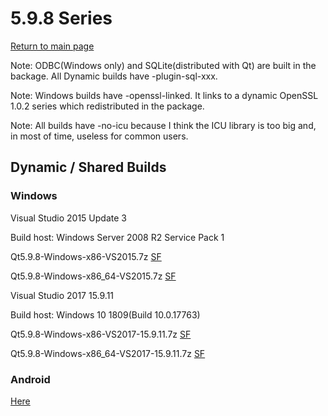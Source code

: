 # 5.9.8 Series

[Return to main page](index.md)

Note: ODBC(Windows only) and SQLite(distributed with Qt) are built in the backage. All Dynamic builds have -plugin-sql-xxx.

Note: Windows builds have -openssl-linked. It links to a dynamic OpenSSL 1.0.2 series which redistributed in the package.

Note: All builds have -no-icu because I think the ICU library is too big and, in most of time, useless for common users.

## Dynamic / Shared Builds

### Windows

Visual Studio 2015 Update 3

Build host: Windows Server 2008 R2 Service Pack 1

Qt5.9.8-Windows-x86-VS2015.7z [SF](https://sourceforge.net/projects/fsu0413-qtbuilds/files/Qt5.9/Windows-x86/Qt5.9.8-Windows-x86-VS2015.7z/download)

Qt5.9.8-Windows-x86_64-VS2015.7z [SF](https://sourceforge.net/projects/fsu0413-qtbuilds/files/Qt5.9/Windows-x86_64/Qt5.9.8-Windows-x86_64-VS2015.7z/download)

Visual Studio 2017 15.9.11

Build host: Windows 10 1809(Build 10.0.17763)

Qt5.9.8-Windows-x86-VS2017-15.9.11.7z [SF](https://sourceforge.net/projects/fsu0413-qtbuilds/files/Qt5.9/Windows-x86/Qt5.9.8-Windows-x86-VS2017-15.9.11.7z/download)

Qt5.9.8-Windows-x86_64-VS2017-15.9.11.7z [SF](https://sourceforge.net/projects/fsu0413-qtbuilds/files/Qt5.9/Windows-x86_64/Qt5.9.8-Windows-x86_64-VS2017-15.9.11.7z/download)

### Android

[Here](5.9.8-android.md)
